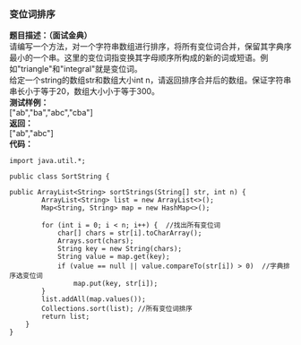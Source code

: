 ### 变位词排序
**题目描述：（面试金典）**<br />请编写一个方法，对一个字符串数组进行排序，将所有变位词合并，保留其字典序最小的一个串。这里的变位词指变换其字母顺序所构成的新的词或短语。例如"triangle"和"integral"就是变位词。<br />给定一个string的数组str和数组大小int n，请返回排序合并后的数组。保证字符串串长小于等于20，数组大小小于等于300。<br />**测试样例：**<br />["ab","ba","abc","cba"]<br />**返回：**<br />["ab","abc"]<br />**代码：**
```
import java.util.*;

public class SortString {

public ArrayList<String> sortStrings(String[] str, int n) {
        ArrayList<String> list = new ArrayList<>();
        Map<String, String> map = new HashMap<>();
         
        for (int i = 0; i < n; i++) {  //找出所有变位词
            char[] chars = str[i].toCharArray();
            Arrays.sort(chars);
            String key = new String(chars);
            String value = map.get(key);
            if (value == null || value.compareTo(str[i]) > 0)  //字典排序选变位词
                map.put(key, str[i]);
        }
        list.addAll(map.values());
        Collections.sort(list); //所有变位词排序
        return list;
    }
}
```